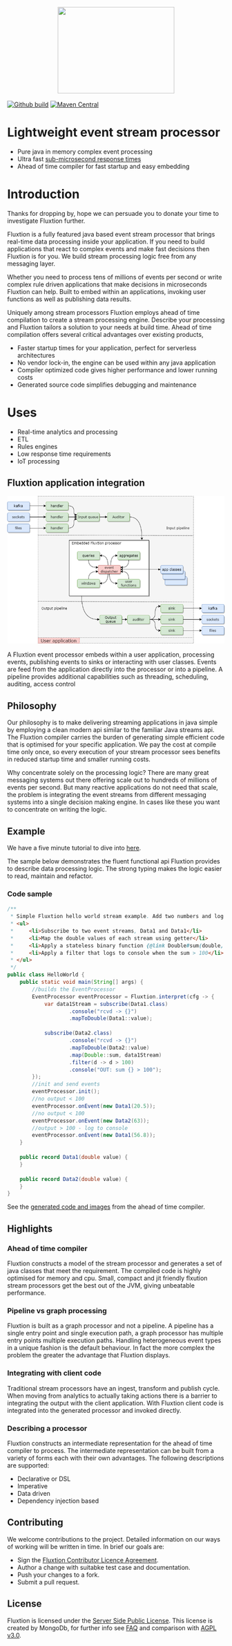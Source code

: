 <p align="center">
    <a href="https://v12technology.github.io/fluxtion/">
        <img width="270" height="200" src="images/Fluxtion_logo.png">
    </a>
</p>

[![Github build](https://github.com/v12technology/fluxtion/workflows/MavenCI/badge.svg)](https://github.com/v12technology/fluxtion/actions)
[![Maven Central](https://maven-badges.herokuapp.com/maven-central/com.fluxtion/runtime/badge.svg)](https://maven-badges.herokuapp.com/maven-central/com.fluxtion/runtime)


# Lightweight event stream processor
- Pure java in memory complex event processing
- Ultra fast [sub-microsecond response times](http://fluxtion.com/solutions/high-performance-flight-analysis/)
- Ahead of time compiler for fast startup and easy embedding

# Introduction
Thanks for dropping by, hope we can persuade you to donate your time to investigate Fluxtion further.

Fluxtion is a fully featured java based event stream processor that brings real-time data processing
inside your application. If you need to build applications that react to complex events and make
fast decisions then Fluxtion is for you. We build stream processing logic free from any messaging
layer.

Whether you need to process tens of millions of events per
second or write complex rule driven applications that make decisions in microseconds Fluxtion can help.
Built to embed within an applications, invoking user functions as well as publishing data results.

Uniquely among stream processors Fluxtion employs ahead of time compilation to create a stream processing engine.
Describe your processing and Fluxtion tailors a solution to your needs at build time.
Ahead of time compilation offers several critical advantages over existing products,
- Faster startup times for your application, perfect for serverless architectures
- No vendor lock-in, the engine can be used within any java application
- Compiler optimized code gives higher performance and lower running costs
- Generated source code simplifies debugging and maintenance

# Uses
- Real-time analytics and processing
- ETL
- Rules engines
- Low response time requirements
- IoT processing

## Fluxtion application integration
![](docs/images/integration-overview.png)

A Fluxtion event processor embeds within a user application, processing events,
publishing events to sinks or interacting with user classes. Events are feed from
the application directly into the processor or into a pipeline. A pipeline provides
additional capabilities such as threading, scheduling, auditing, access control

## Philosophy
Our philosophy is to make delivering streaming applications in java simple by employing a
clean modern api similar to the familiar Java streams api. The Fluxtion compiler carries the
burden of generating simple efficient code that is optimised for your specific application.
We pay the cost at compile time only once, so every execution of your stream processor sees
benefits in reduced startup time and smaller running costs.

Why concentrate solely on the processing logic? There are many great messaging systems
out there offering scale out to hundreds of millions of events per second. But many reactive
applications do not need that scale, the problem is integrating the event streams from
different messaging systems into a single decision making engine. In cases like these
you want to concentrate on writing the logic.

## Example
We have a five minute tutorial to dive into [here](https://github.com/v12technology/fluxtion-quickstart/tree/master).

The sample below demonstrates the fluent functional api Fluxtion provides to
describe data processing logic. The strong typing makes the logic easier to read, maintain and refactor.

### Code sample
```java
/**
 * Simple Fluxtion hello world stream example. Add two numbers and log when sum > 100
 * <ul>
 *     <li>Subscribe to two event streams, Data1 and Data1</li>
 *     <li>Map the double values of each stream using getter</li>
 *     <li>Apply a stateless binary function {@link Double#sum(double, double)}</li>
 *     <li>Apply a filter that logs to console when the sum > 100</li>
 * </ul>
 */
public class HelloWorld {
    public static void main(String[] args) {
        //builds the EventProcessor
        EventProcessor eventProcessor = Fluxtion.interpret(cfg -> {
            var data1Stream = subscribe(Data1.class)
                    .console("rcvd -> {}")
                    .mapToDouble(Data1::value);

            subscribe(Data2.class)
                    .console("rcvd -> {}")
                    .mapToDouble(Data2::value)
                    .map(Double::sum, data1Stream)
                    .filter(d -> d > 100)
                    .console("OUT: sum {} > 100");
        });
        //init and send events
        eventProcessor.init();
        //no output < 100
        eventProcessor.onEvent(new Data1(20.5));
        //no output < 100
        eventProcessor.onEvent(new Data2(63));
        //output > 100 - log to console
        eventProcessor.onEvent(new Data1(56.8));
    }

    public record Data1(double value) {
    }

    public record Data2(double value) {
    }
}
```

See the [generated code and images](https://github.com/v12technology/fluxtion-quickstart/tree/master/src/main/resources/com/fluxtion/quickstart/roomsensor/generated)
from the ahead of time compiler.

## Highlights
### Ahead of time compiler
Fluxtion constructs a model of the stream processor and generates a set of java classes
that meet the requirement. The compiled code is highly optimised for memory and cpu. Small,
compact and jit friendly flxution stream processors get the best out of the JVM, giving
unbeatable performance.
### Pipeline vs graph processing
Fluxtion is built as a graph processor and not a pipeline. A pipeline has a single entry
point and single execution path, a graph processor has multiple entry points multiple execution
paths. Handling heterogeneous event types in a unique fashion is the default behaviour.
In fact the more complex the problem the greater the advantage that Fluxtion displays.
### Integrating with client code
Traditional stream processors have an ingest, transform and publish cycle. When moving
from analytics to actually taking actions there is a barrier to integrating the output
with the client application. With Fluxtion client code is integrated into the generated
processor and invoked directly.
### Describing a processor
Fluxtion constructs an intermediate representation for the ahead of time compiler to process.
The intermediate representation can be built from a variety of forms each with their
own advantages. The following descriptions are supported:
- Declarative or DSL
- Imperative
- Data driven
- Dependency injection based

## Contributing
We welcome contributions to the project. Detailed information on our ways of working will
be written in time. In brief our goals are:

* Sign the [Fluxtion Contributor Licence Agreement](https://github.com/v12technology/fluxtion/blob/master/contributorLicenseAgreement).
* Author a change with suitabke test case and documentation.
* Push your changes to a fork.
* Submit a pull request.
## License
Fluxtion is licensed under the [Server Side Public License](https://www.mongodb.com/licensing/server-side-public-license).
This license is created by MongoDb, for further info see [FAQ](https://www.mongodb.com/licensing/server-side-public-license/faq)
and comparison with [AGPL v3.0](https://www.mongodb.com/licensing/server-side-public-license/faq).

